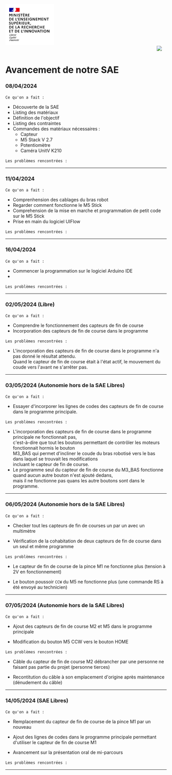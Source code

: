 <img src="https://github.com/ErenS61/SAE4-BRAS-ROBOT-M5STACK/blob/main/Images/Logo_enseignement_sup.png" width="152">&nbsp;&nbsp;&nbsp;&nbsp;&nbsp;&nbsp;&nbsp;&nbsp;&nbsp;&nbsp;&nbsp;&nbsp;&nbsp;&nbsp;&nbsp;&nbsp;&nbsp;&nbsp;&nbsp;&nbsp;&nbsp;&nbsp;&nbsp;&nbsp;&nbsp;&nbsp;&nbsp;&nbsp;&nbsp;&nbsp;&nbsp;&nbsp;&nbsp;&nbsp;&nbsp;&nbsp;&nbsp;&nbsp;&nbsp;&nbsp;&nbsp;&nbsp;&nbsp;&nbsp;&nbsp;&nbsp;&nbsp;&nbsp;&nbsp;&nbsp;&nbsp;&nbsp;&nbsp;&nbsp;&nbsp;&nbsp;&nbsp;&nbsp;&nbsp;&nbsp;&nbsp;&nbsp;&nbsp;&nbsp;&nbsp;&nbsp;&nbsp;&nbsp;&nbsp;&nbsp;&nbsp;&nbsp;&nbsp;&nbsp;&nbsp;&nbsp;&nbsp;&nbsp;&nbsp;&nbsp;&nbsp;&nbsp;&nbsp;&nbsp;&nbsp;&nbsp;&nbsp;&nbsp;&nbsp;&nbsp;&nbsp;&nbsp;&nbsp;&nbsp;&nbsp;&nbsp;&nbsp;&nbsp;&nbsp;&nbsp;&nbsp;&nbsp;&nbsp;&nbsp;&nbsp;&nbsp;&nbsp;&nbsp;&nbsp;&nbsp;&nbsp;&nbsp;&nbsp;&nbsp;&nbsp;&nbsp;&nbsp;&nbsp;&nbsp;&nbsp;<img src="https://github.com/ErenS61/SAE4-BRAS-ROBOT-M5STACK/blob/main/Images/Logo_Universit%C3%A9_de_Haute-Alsace_-_UHA.png" width="330">

# Avancement de notre SAE

### 08/04/2024

`Ce qu'on a fait :`

- Découverte de la SAE
- Listing des matériaux
- Définition de l'objectif
- Listing des contraintes
- Commandes des matériaux nécessaires :
  - Capteur
  - M5 Stack V 2.7
  - Potentiomètre
  - Caméra UnitV K210

`Les problèmes rencontrées :`

***

### 11/04/2024

`Ce qu'on a fait :`

- Comprenhension des cablages du bras robot
- Regarder comment fonctionne le M5 Stick
- Comprehension de la mise en marche et programmation de petit code sur le M5 Stick
- Prise en main du logiciel UIFlow

`Les problèmes rencontrées :`

***

### 16/04/2024

`Ce qu'on a fait :`

- Commencer la programmation sur le logiciel Arduino IDE
- 

`Les problèmes rencontrées :`

***

### 02/05/2024 (Libre)

`Ce qu'on a fait :`

- Comprendre le fonctionnement des capteurs de fin de course
- Incorporation des capteurs de fin de course dans le programme

`Les problèmes rencontrées :`

- L'incorporation des capteurs de fin de course dans le programme n'a pas donné le résultat attendu. <br>
  Quand le capteur de fin de course était à l'état actif, le mouvement du coude vers l'avant ne s'arrêter pas.

***

### 03/05/2024 (Autonomie hors de la SAE Libres)

`Ce qu'on a fait :`

- Essayer d'incorporer les lignes de codes des capteurs de fin de course dans le programme principale.

`Les problèmes rencontrées :`

- L'incorporation des capteurs de fin de course dans le programme principale ne fonctionnait pas, <br>
  c'est-à-dire que tout les boutons permettant de contrôler les moteurs fonctionnait hormis le bouton <br>
  M3_BAS qui permet d'incliner le coude du bras robotisé vers le bas dans laquel se trouvait les modifications <br>
  incluant le capteur de fin de course.
- Le programme seul du capteur de fin de course du M3_BAS fonctionne quand aucun autre bouton n'est ajouté dedans, <br>
  mais il ne fonctionne pas quans les autre boutons sont dans le programme.

***

### 06/05/2024 (Autonomie hors de la SAE Libres)

`Ce qu'on a fait :`

- Checker tout les capteurs de fin de courses un par un avec un multimètre

- Vérification de la cohabitation de deux capteurs de fin de course dans un seul et même programme

`Les problèmes rencontrées :`

- Le capteur de fin de course de la pince M1 ne fonctionne plus (tension à 2V en fonctionnement)

- Le bouton poussoir `CCW` du M5 ne fonctionne plus (une commande RS à été envoyé au technicien)

***

### 07/05/2024 (Autonomie hors de la SAE Libres)

`Ce qu'on a fait :`

- Ajout des capteurs de fin de course M2 et M5 dans le programme principale

- Modification du bouton M5 CCW vers le bouton HOME

`Les problèmes rencontrées :`

- Câble du capteur de fin de course M2 débrancher par une personne ne faisant pas partie du projet (personne tierces)

- Recontitution du câble à son emplacement d'origine après maintenance (dénudement du câble)

***

### 14/05/2024 (SAE Libres)

`Ce qu'on a fait :`

- Remplacement du capteur de fin de course de la pince M1 par un nouveau

- Ajout des lignes de codes dans le programme principale permettant d'utiliser le capteur de fin de course M1

-   Avancement sur la présentation oral de mi-parcours

`Les problèmes rencontrées :`



***
